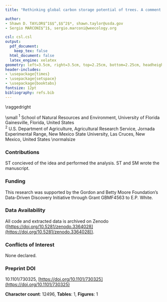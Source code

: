 ```yaml
---
title: "Rethinking global carbon storage potential of trees. A comment on Bastin et. al 2019"

author:
- Shawn D. TAYLOR$^1$$^,$$^2$*, shawn.taylor@usda.gov
- Sergio MARCONI$^1$, sergio.marconi@weecology.org 

csl: csl.csl
output:
  pdf_document:
    keep_tex: false
  html_document: false
  latex_engine: xelatex
geometry: left=3.5cm, right=3.5cm, top=2.25cm, bottom=2.25cm, headheight=12pt, letterpaper
header-includes:
- \usepackage{times}
- \usepackage{setspace}
- \usepackage{booktabs}
fontsize: 12pt
bibliography: refs.bib
---
```

\raggedright

\small
$^1$ School of Natural Resources and Environment, University of Florida Gainesville, Florida, United States  
$^2$ U.S. Department of Agriculture, Agricultural Research Service, Jornada Experimental Range, New Mexico State University, Las Cruces, New Mexico, United States
\normalsize

### Contributions
ST concieved of the idea and performed the analysis. ST and SM wrote the manuscript. 

### Funding
This research was supported by the Gordon and Betty Moore Foundation’s Data-Driven Discovery Initiative through Grant GBMF4563 to E.P. White.

### Data Availability
All code and extracted data is archived on Zenodo ([https://doi.org/10.5281/zenodo.3364028](https://doi.org/10.5281/zenodo.3364028)).

### Conflicts of Interest
None declared.

### Preprint DOI
10.1101/730325, [https://doi.org/10.1101/730325](https://doi.org/10.1101/730325)

**Character count**: 12496, **Tables**: 1, **Figures**: 1
